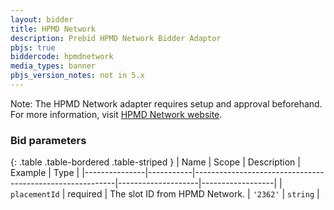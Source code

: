 ```yaml
---
layout: bidder
title: HPMD Network
description: Prebid HPMD Network Bidder Adaptor
pbjs: true
biddercode: hpmdnetwork
media_types: banner
pbjs_version_notes: not in 5.x
---
```


Note:
The HPMD Network adapter requires setup and approval beforehand.
For more information, visit [HPMD Network website](https://www.hpmdnetwork.ru/publishers).

### Bid parameters

{: .table .table-bordered .table-striped }
| Name          | Scope     | Description                                              | Example            | Type             |
|---------------|-----------|----------------------------------------------------------|--------------------|------------------|
| `placementId` | required  | The slot ID from HPMD Network.                           | `'2362'`           | `string`         |
